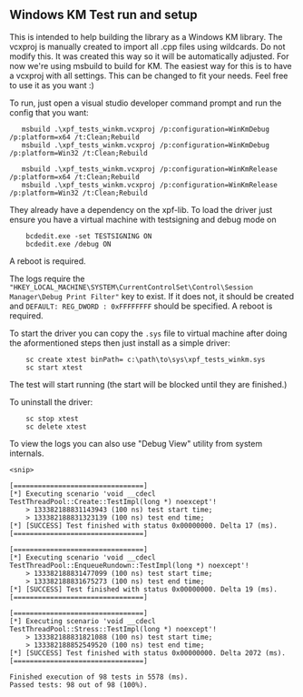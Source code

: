 ## Windows KM Test run and setup

This is intended to help building the library as a Windows KM library.
The vcxproj is manually created to import all .cpp files using wildcards.
Do not modify this. It was created this way so it will be automatically adjusted.
For now we're using msbuild to build for KM. The easiest way for this is to have a vcxproj with all settings.
This can be changed to fit your needs. Feel free to use it as you want :) 


To run, just open a visual studio developer command prompt and run the config that you want:
```
   msbuild .\xpf_tests_winkm.vcxproj /p:configuration=WinKmDebug /p:platform=x64 /t:Clean;Rebuild
   msbuild .\xpf_tests_winkm.vcxproj /p:configuration=WinKmDebug /p:platform=Win32 /t:Clean;Rebuild
 
   msbuild .\xpf_tests_winkm.vcxproj /p:configuration=WinKmRelease /p:platform=x64 /t:Clean;Rebuild
   msbuild .\xpf_tests_winkm.vcxproj /p:configuration=WinKmRelease /p:platform=Win32 /t:Clean;Rebuild
```
They already have a dependency on the xpf-lib.
To load the driver just ensure you have a virtual machine with testsigning and debug mode on
```
    bcdedit.exe -set TESTSIGNING ON
    bcdedit.exe /debug ON
```
A reboot is required.


The logs require the `"HKEY_LOCAL_MACHINE\SYSTEM\CurrentControlSet\Control\Session Manager\Debug Print Filter"` key to exist.
If it does not, it should be created and `DEFAULT: REG_DWORD : 0xFFFFFFFF` should be specified.
A reboot is required.

To start the driver you can copy the `.sys` file to virtual machine after doing the aformentioned steps then just install as a simple driver:
```
    sc create xtest binPath= c:\path\to\sys\xpf_tests_winkm.sys
    sc start xtest
```
The test will start running (the start will be blocked until they are finished.)

To uninstall the driver:
```
    sc stop xtest
    sc delete xtest
```


To view the logs you can also use "Debug View" utility from system internals.

```
<snip>

[================================] 
[*] Executing scenario 'void __cdecl TestThreadPool::Create::TestImpl(long *) noexcept'! 
    > 133382188831143943 (100 ns) test start time; 
    > 133382188831323139 (100 ns) test end time; 
[*] [SUCCESS] Test finished with status 0x00000000. Delta 17 (ms). 
[================================] 

[================================] 
[*] Executing scenario 'void __cdecl TestThreadPool::EnqueueRundown::TestImpl(long *) noexcept'! 
    > 133382188831477099 (100 ns) test start time; 
    > 133382188831675273 (100 ns) test end time; 
[*] [SUCCESS] Test finished with status 0x00000000. Delta 19 (ms). 
[================================] 

[================================] 
[*] Executing scenario 'void __cdecl TestThreadPool::Stress::TestImpl(long *) noexcept'! 
    > 133382188831821088 (100 ns) test start time; 
    > 133382188852549520 (100 ns) test end time; 
[*] [SUCCESS] Test finished with status 0x00000000. Delta 2072 (ms). 
[================================] 

Finished execution of 98 tests in 5578 (ms).
Passed tests: 98 out of 98 (100%). 
```